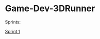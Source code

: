 # Game-Dev-3DRunner

Sprints:

[Sprint 1](https://github.com/rimihai2001/Game-Dev-3DRunner/tree/f0d52ef21b7580fc60947dc31c3be8ec410ec677)
